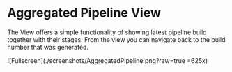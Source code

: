 # Aggregated Pipeline View

The View offers a simple functionality of showing latest pipeline build together with their stages. 
From the view you can navigate back to the build number that was generated.


![Fullscreen](./screenshots/AggregatedPipeline.png?raw=true =625x)
